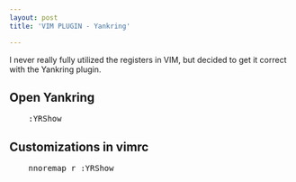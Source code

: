 ```yaml
---
layout: post
title: 'VIM PLUGIN - Yankring'

---
```



I never really fully utilized the registers in VIM, but
decided to get it correct with the Yankring plugin.

Open Yankring
--------------

<pre>
	:YRShow<CR>
</pre>

Customizations in vimrc
-----------------------

<pre>
	nnoremap <leader>r :YRShow<CR>
</pre>



